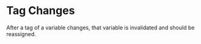 # Tag Changes

After a tag of a variable changes, that variable is invalidated and should be reassigned.
